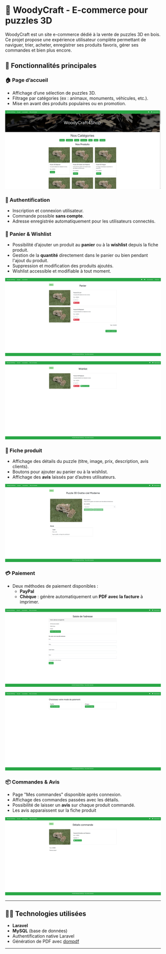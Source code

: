 # 🧩 WoodyCraft - E-commerce pour puzzles 3D

WoodyCraft est un site e-commerce dédié à la vente de puzzles 3D en bois. Ce projet propose une expérience utilisateur complète permettant de naviguer, trier, acheter, enregistrer ses produits favoris, gérer ses commandes et bien plus encore.

## 🚀 Fonctionnalités principales

### 🏠 Page d’accueil
- Affichage d’une sélection de puzzles 3D.
- Filtrage par catégories (ex : animaux, monuments, véhicules, etc.).
- Mise en avant des produits populaires ou en promotion.

![alt text](/images/image.png)

### 🔐 Authentification
- Inscription et connexion utilisateur.
- Commande possible **sans compte**.
- Adresse enregistrée automatiquement pour les utilisateurs connectés.

### 🛒 Panier & Wishlist
- Possibilité d’ajouter un produit au **panier** ou à la **wishlist** depuis la fiche produit.
- Gestion de la **quantité** directement dans le panier ou bien pendant l'ajout du produit.
- Suppression et modification des produits ajoutés.
- Wishlist accessible et modifiable à tout moment.

![alt text](/images/image-2.png)

![alt text](/images/image-6.png)

### 📄 Fiche produit
- Affichage des détails du puzzle (titre, image, prix, description, avis clients).
- Boutons pour ajouter au panier ou à la wishlist.
- Affichage des **avis** laissés par d’autres utilisateurs.

![alt text](/images/image-7.png)

### 💳 Paiement
- Deux méthodes de paiement disponibles :
  - **PayPal**
  - **Chèque** : génère automatiquement un **PDF avec la facture** à imprimer.

![alt text](/images/image-3.png)

![alt text](/images/image-4.png)

### 📦 Commandes & Avis
- Page "Mes commandes" disponible après connexion.
- Affichage des commandes passées avec les détails.
- Possibilité de laisser un **avis** sur chaque produit commandé.
- Les avis apparaissent sur la fiche produit

![alt text](/images/image-5.png)

---

## 🧑‍💻 Technologies utilisées

- **Laravel**
- **MySQL** (base de données)
- Authentification native Laravel
- Génération de PDF avec [dompdf](https://github.com/dompdf/dompdf)

---
